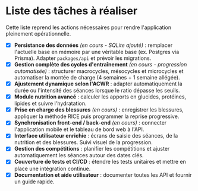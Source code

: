 # Liste des tâches à réaliser

Cette liste reprend les actions nécessaires pour rendre l'application pleinement opérationnelle.

- [x] **Persistance des données** *(en cours - SQLite ajouté)* : remplacer l'actuelle base en mémoire par une véritable base (ex. Postgres via Prisma). Adapter `packages/api` et prévoir les migrations.
- [x] **Gestion complète des cycles d'entraînement** *(en cours - progression automatisée)* : structurer macrocycles, mésocycles et microcycles et automatiser la montée de charge (4 semaines + 1 semaine allégée).
- [x] **Ajustement dynamique selon l'ACWR** : adapter automatiquement la durée ou l'intensité des séances lorsque le ratio dépasse les seuils.
- [x] **Module nutrition avancé** : calculer les apports en glucides, protéines, lipides et suivre l'hydratation.
- [x] **Prise en charge des blessures** *(en cours)* : enregistrer les blessures, appliquer la méthode RICE puis programmer la reprise progressive.
- [x] **Synchronisation front‑end / back‑end** *(en cours)* : connecter l'application mobile et le tableau de bord web à l'API.
- [x] **Interface utilisateur enrichie** : écrans de saisie des séances, de la nutrition et des blessures. Suivi visuel de la progression.
- [x] **Gestion des compétitions** : planifier les compétitions et ajuster automatiquement les séances autour des dates clés.
- [x] **Couverture de tests et CI/CD** : étendre les tests unitaires et mettre en place une intégration continue.
- [x] **Documentation et aide utilisateur** : documenter toutes les API et fournir un guide rapide.
